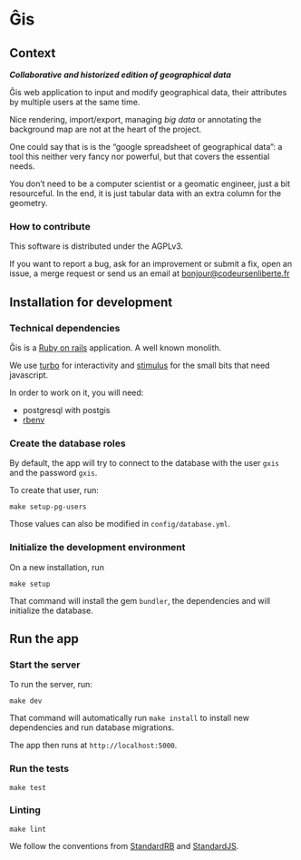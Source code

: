 # Ĝis

## Context

***Collaborative and historized edition of geographical data***

Ĝis web application to input and modify geographical data, their attributes
by multiple users at the same time.

Nice rendering, import/export, managing *big data* or annotating the background map are not at the heart of the project.

One could say that is is the “google spreadsheet of geographical data”:
a tool this neither very fancy nor powerful, but that covers the essential needs.

You don’t need to be a computer scientist or a geomatic engineer, just
a bit resourceful. In the end, it is just tabular data with an extra column for the geometry.

### How to contribute

This software is distributed under the AGPLv3.

If you want to report a bug, ask for an improvement or submit a fix,
open an issue, a merge request or send us an email at
bonjour@codeursenliberte.fr

## Installation for development

### Technical dependencies

Ĝis is a [Ruby on rails](https://rubyonrails.org/) application. A well known monolith.

We use [turbo](https://turbo.hotwired.dev/) for interactivity and [stimulus](https://stimulus.hotwired.dev/) for the small bits that need javascript.

In order to work on it, you will need:
- postgresql with postgis
- [rbenv](https://github.com/rbenv/rbenv-installer#rbenv-installer--doctor-scripts)

### Create the database roles

By default, the app will try to connect to the database with the user `gxis`
and the password `gxis`.

To create that user, run:

    make setup-pg-users

Those values can also be modified in `config/database.yml`.

### Initialize the development environment

On a new installation, run

    make setup

That command will install the gem `bundler`, the dependencies and will initialize the database.

## Run the app

### Start the server

To run the server, run:

    make dev

That command will automatically run `make install` to install new dependencies and run database migrations.

The app then runs at `http://localhost:5000`.

### Run the tests

    make test

### Linting

    make lint

We follow the conventions from [StandardRB](https://github.com/testdouble/standard) and [StandardJS](https://standardjs.com/).
